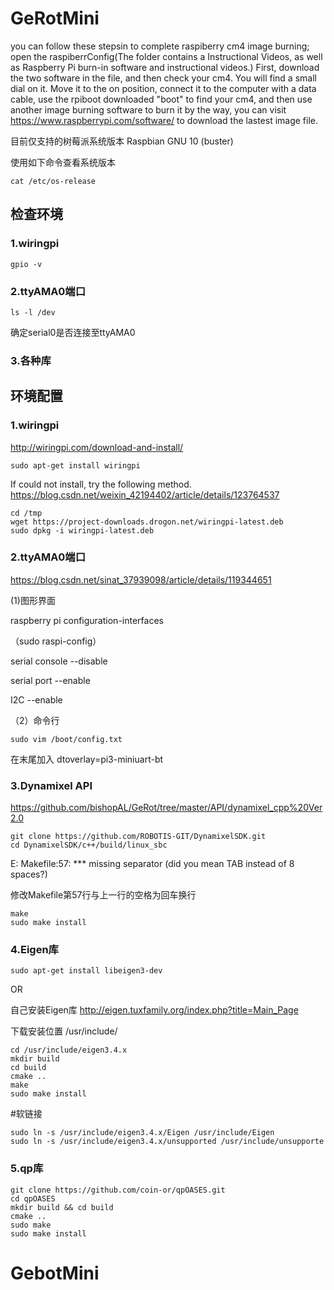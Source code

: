 # GeRotMini

you can follow these stepsin  to complete raspiberry cm4 image burning;
open the raspiberrConfig(The folder contains a Instructional Videos, as well as Raspberry Pi burn-in software and instructional videos.)
First, download the two software in the file, and then check your cm4. You will find a small dial on it. Move it to the on position, connect it to the computer with a data cable, use the rpiboot downloaded "boot" to find your cm4, and then use another image burning software to burn it
by the way, you can visit https://www.raspberrypi.com/software/ to download the lastest image file.

目前仅支持的树莓派系统版本 Raspbian GNU 10 (buster)

使用如下命令查看系统版本
```
cat /etc/os-release
```
## 检查环境
### 1.wiringpi
```
gpio -v
```
### 2.ttyAMA0端口
```
ls -l /dev
```
确定serial0是否连接至ttyAMA0
### 3.各种库

## 环境配置
### 1.wiringpi
http://wiringpi.com/download-and-install/
```
sudo apt-get install wiringpi
```

If could not install, try the following method. https://blog.csdn.net/weixin_42194402/article/details/123764537
```
cd /tmp
wget https://project-downloads.drogon.net/wiringpi-latest.deb
sudo dpkg -i wiringpi-latest.deb
```


### 2.ttyAMA0端口
https://blog.csdn.net/sinat_37939098/article/details/119344651

(1)图形界面

raspberry pi configuration-interfaces

（sudo raspi-config）

serial console --disable

serial port --enable

I2C --enable


（2）命令行
```
sudo vim /boot/config.txt
```

在末尾加入
dtoverlay=pi3-miniuart-bt

### 3.Dynamixel API
https://github.com/bishopAL/GeRot/tree/master/API/dynamixel_cpp%20Ver2.0

```
git clone https://github.com/ROBOTIS-GIT/DynamixelSDK.git
cd DynamixelSDK/c++/build/linux_sbc
```

E: Makefile:57: *** missing separator (did you mean TAB instead of 8 spaces?)

修改Makefile第57行与上一行的空格为回车换行

```
make
sudo make install
```

### 4.Eigen库
```
sudo apt-get install libeigen3-dev
```
OR

自己安装Eigen库 http://eigen.tuxfamily.org/index.php?title=Main_Page

下载安装位置	/usr/include/
```
cd /usr/include/eigen3.4.x
mkdir build
cd build
cmake ..
make
sudo make install
```

#软链接
```
sudo ln -s /usr/include/eigen3.4.x/Eigen /usr/include/Eigen
sudo ln -s /usr/include/eigen3.4.x/unsupported /usr/include/unsupporte
```



### 5.qp库
```
git clone https://github.com/coin-or/qpOASES.git
cd qpOASES
mkdir build && cd build
cmake ..
sudo make
sudo make install
```



# GebotMini
